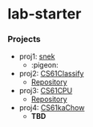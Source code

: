 # lab-starter


### Projects

- proj1: [snek](https://web.archive.org/web/20241219154552/https://cs61c.org/fa24/projects/proj1/) 
    - :pigeon:
- proj2: [CS61Classify](https://web.archive.org/web/20241224171225/https://cs61c.org/fa24/projects/proj2/) 
    - [Repository](https://github.com/EricGao-cn/cs61c-proj2)
- proj3: [CS61CPU](https://web.archive.org/web/20241219154547/https://cs61c.org/fa24/projects/proj3/) 
    - [Repository](https://github.com/EricGao-cn/cs61c-proj3)
- proj4: [CS61kaChow](https://web.archive.org/web/20241224171225/https://cs61c.org/fa24/projects/proj4/) 
    - **TBD**